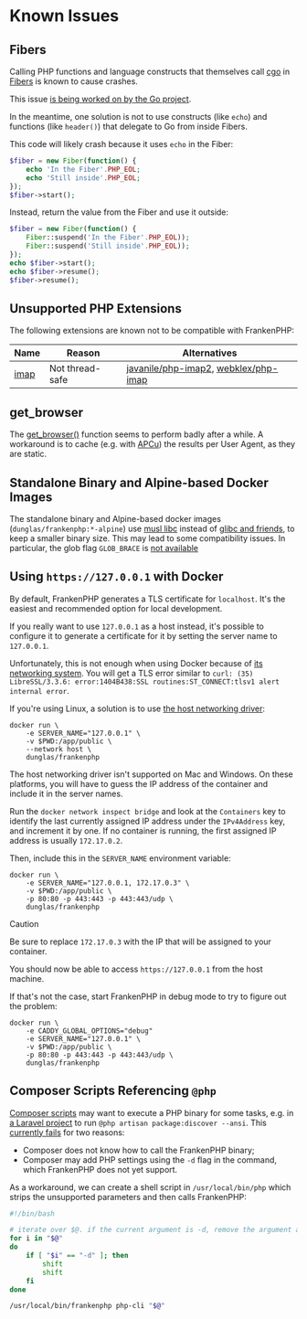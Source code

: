 # Known Issues

## Fibers

Calling PHP functions and language constructs that themselves call [cgo](https://go.dev/blog/cgo) in [Fibers](https://www.php.net/manual/en/language.fibers.php) is known to cause crashes.

This issue [is being worked on by the Go project](https://github.com/golang/go/issues/62130).

In the meantime, one solution is not to use constructs (like `echo`) and functions (like `header()`) that delegate to Go from inside Fibers.

This code will likely crash because it uses `echo` in the Fiber:

```php
$fiber = new Fiber(function() {
    echo 'In the Fiber'.PHP_EOL;
    echo 'Still inside'.PHP_EOL;
});
$fiber->start();
```

Instead, return the value from the Fiber and use it outside:

```php
$fiber = new Fiber(function() {
    Fiber::suspend('In the Fiber'.PHP_EOL));
    Fiber::suspend('Still inside'.PHP_EOL));
});
echo $fiber->start();
echo $fiber->resume();
$fiber->resume();
```

## Unsupported PHP Extensions

The following extensions are known not to be compatible with FrankenPHP:

| Name                                                        | Reason          | Alternatives                                                                                                         |
| ----------------------------------------------------------- | --------------- | -------------------------------------------------------------------------------------------------------------------- |
| [imap](https://www.php.net/manual/en/imap.installation.php) | Not thread-safe | [javanile/php-imap2](https://github.com/javanile/php-imap2), [webklex/php-imap](https://github.com/Webklex/php-imap) |

## get_browser

The [get_browser()](https://www.php.net/manual/en/function.get-browser.php) function seems to perform badly after a while. A workaround is to cache (e.g. with [APCu](https://www.php.net/manual/en/book.apcu.php)) the results per User Agent, as they are static.

## Standalone Binary and Alpine-based Docker Images

The standalone binary and Alpine-based docker images (`dunglas/frankenphp:*-alpine`) use [musl libc](https://musl.libc.org/) instead of [glibc and friends](https://www.etalabs.net/compare_libcs.html), to keep a smaller binary size. This may lead to some compatibility issues. In particular, the glob flag `GLOB_BRACE` is [not available](https://www.php.net/manual/en/function.glob.php)

## Using `https://127.0.0.1` with Docker

By default, FrankenPHP generates a TLS certificate for `localhost`.
It's the easiest and recommended option for local development.

If you really want to use `127.0.0.1` as a host instead, it's possible to configure it to generate a certificate for it by setting the server name to `127.0.0.1`.

Unfortunately, this is not enough when using Docker because of [its networking system](https://docs.docker.com/network/).
You will get a TLS error similar to `curl: (35) LibreSSL/3.3.6: error:1404B438:SSL routines:ST_CONNECT:tlsv1 alert internal error`.

If you're using Linux, a solution is to use [the host networking driver](https://docs.docker.com/network/network-tutorial-host/):

```console
docker run \
    -e SERVER_NAME="127.0.0.1" \
    -v $PWD:/app/public \
    --network host \
    dunglas/frankenphp
```

The host networking driver isn't supported on Mac and Windows. On these platforms, you will have to guess the IP address of the container and include it in the server names.

Run the `docker network inspect bridge` and look at the `Containers` key to identify the last currently assigned IP address under the `IPv4Address` key, and increment it by one. If no container is running, the first assigned IP address is usually `172.17.0.2`.

Then, include this in the `SERVER_NAME` environment variable:

```console
docker run \
    -e SERVER_NAME="127.0.0.1, 172.17.0.3" \
    -v $PWD:/app/public \
    -p 80:80 -p 443:443 -p 443:443/udp \
    dunglas/frankenphp
```

> [!CAUTION]
>
> Be sure to replace `172.17.0.3` with the IP that will be assigned to your container.

You should now be able to access `https://127.0.0.1` from the host machine.

If that's not the case, start FrankenPHP in debug mode to try to figure out the problem:

```console
docker run \
    -e CADDY_GLOBAL_OPTIONS="debug"
    -e SERVER_NAME="127.0.0.1" \
    -v $PWD:/app/public \
    -p 80:80 -p 443:443 -p 443:443/udp \
    dunglas/frankenphp
```

## Composer Scripts Referencing `@php`

[Composer scripts](https://getcomposer.org/doc/articles/scripts.md) may want to execute a PHP binary for some tasks, e.g. in [a Laravel project](laravel.md) to run `@php artisan package:discover --ansi`. This [currently fails]((https://github.com/dunglas/frankenphp/issues/483#issuecomment-1899890915)) for two reasons:

* Composer does not know how to call the FrankenPHP binary;
* Composer may add PHP settings using the `-d` flag in the command, which FrankenPHP does not yet support.

As a workaround, we can create a shell script in `/usr/local/bin/php` which strips the unsupported parameters and then calls FrankenPHP:

```bash
#!/bin/bash

# iterate over $@. if the current argument is -d, remove the argument and the next one
for i in "$@"
do
    if [ "$i" == "-d" ]; then
        shift
        shift
    fi
done

/usr/local/bin/frankenphp php-cli "$@"
```
